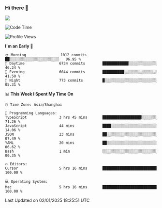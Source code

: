 ### Hi there 👋

<!--
**JJAYCHEN1e/jjaychen1e** is a ✨ _special_ ✨ repository because its `README.md` (this file) appears on your GitHub profile.

Here are some ideas to get you started:

- 🔭 I’m currently working on ...
- 🌱 I’m currently learning ...
- 👯 I’m looking to collaborate on ...
- 🤔 I’m looking for help with ...
- 💬 Ask me about ...
- 📫 How to reach me: ...
- 😄 Pronouns: ...
- ⚡ Fun fact: ...
-->

[![](https://github-readme-stats.vercel.app/api?username=jjaychen1e&show_icons=true)](https://github.com/jjaychen1e/github-readme-stats?count_private=true)

<!--START_SECTION:waka-->
![Code Time](http://img.shields.io/badge/Code%20Time-1%2C697%20hrs%2030%20mins-blue)

![Profile Views](http://img.shields.io/badge/Profile%20Views-0-blue)

**I'm an Early 🐤** 

```text
🌞 Morning                1012 commits        ██░░░░░░░░░░░░░░░░░░░░░░░   06.95 % 
🌆 Daytime                6734 commits        ████████████░░░░░░░░░░░░░   46.24 % 
🌃 Evening                6044 commits        ██████████░░░░░░░░░░░░░░░   41.50 % 
🌙 Night                  773 commits         █░░░░░░░░░░░░░░░░░░░░░░░░   05.31 % 
```


📊 **This Week I Spent My Time On** 

```text
🕑︎ Time Zone: Asia/Shanghai

💬 Programming Languages: 
TypeScript               3 hrs 45 mins       ██████████████████░░░░░░░   71.26 % 
JavaScript               44 mins             ████░░░░░░░░░░░░░░░░░░░░░   14.06 % 
JSON                     23 mins             ██░░░░░░░░░░░░░░░░░░░░░░░   07.49 % 
YAML                     20 mins             ██░░░░░░░░░░░░░░░░░░░░░░░   06.62 % 
Bash                     1 min               ░░░░░░░░░░░░░░░░░░░░░░░░░   00.35 % 

🔥 Editors: 
Cursor                   5 hrs 16 mins       █████████████████████████   100.00 % 

💻 Operating System: 
Mac                      5 hrs 16 mins       █████████████████████████   100.00 % 
```


 Last Updated on 02/01/2025 18:25:51 UTC
<!--END_SECTION:waka-->
